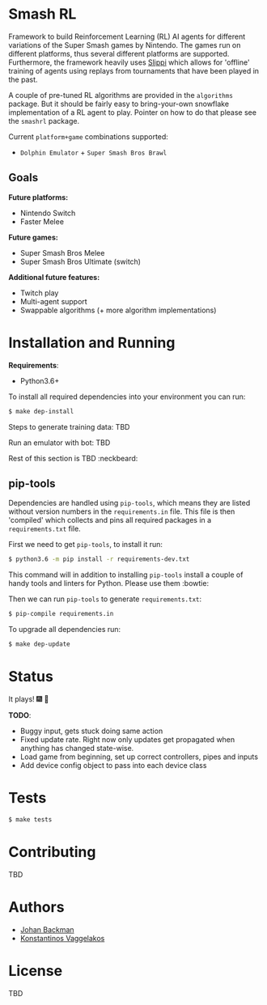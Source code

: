# Smash RL
Framework to build Reinforcement Learning (RL) AI agents for different
variations of the Super Smash games by Nintendo. The games run on different
platforms, thus several different platforms are supported. Furthermore, the
framework heavily uses [Slippi](https://github.com/project-slippi) which allows
for 'offline' training of agents using replays from tournaments that have been
played in the past.

A couple of pre-tuned RL algorithms are provided in the `algorithms` package.
But it should be fairly easy to bring-your-own snowflake implementation of a RL
agent to play. Pointer on how to do that please see the `smashrl` package.

Current `platform+game` combinations supported:
* `Dolphin Emulator` + `Super Smash Bros Brawl`

## Goals

**Future platforms:**
* Nintendo Switch
* Faster Melee

**Future games:**
* Super Smash Bros Melee
* Super Smash Bros Ultimate (switch)

**Additional future features:**
* Twitch play
* Multi-agent support
* Swappable algorithms (+ more algorithm implementations)

# Installation and Running

**Requirements**:
* Python3.6+

To install all required dependencies into your environment you can run:
```bash
$ make dep-install
```

Steps to generate training data:
TBD

Run an emulator with bot:
TBD

Rest of this section is TBD :neckbeard:

## pip-tools
Dependencies are handled using `pip-tools`, which means they are listed without
version numbers in the `requirements.in` file. This file is then 'compiled' which
collects and pins all required packages in a `requirements.txt` file.

First we need to get `pip-tools`, to install it run:
```bash
$ python3.6 -m pip install -r requirements-dev.txt
```
This command will in addition to installing `pip-tools` install a couple of
handy tools and linters for Python. Please use them :bowtie:

Then we can run `pip-tools` to generate `requirements.txt`:
```bash
$ pip-compile requirements.in
```

To upgrade all dependencies run:
```bash
$ make dep-update
```

# Status
It plays! :fireworks: :beer:

**TODO**:

* Buggy input, gets stuck doing same action
* Fixed update rate. Right now only updates get propagated when anything has
  changed state-wise.
* Load game from beginning, set up correct controllers, pipes and inputs
* Add device config object to pass into each device class

# Tests
```bash
$ make tests
```

# Contributing
TBD

# Authors
* [Johan Backman](https://github.com/barreyo)
* [Konstantinos Vaggelakos](https://github.com/kvaggelakos)

# License
TBD
